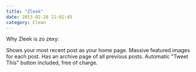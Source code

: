 ```yaml
---
title: "Zleek"
date: 2013-02-26 21:02:45
category: Clean
---
```


Why Zleek is zo zexy:

Shows your most recent post as your home page.
Massive featured images for each post.
Has an archive page of all previous posts.
Automatic "Tweet This" button included, free of charge.
